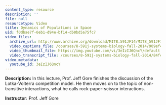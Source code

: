 ```yaml
---
content_type: resource
description: ''
file: null
resourcetype: Video
title: Dynamics of Populations in Space
uid: f0dbae7f-0eb1-d94e-bf14-d50bd5a75fc7
video_files:
  archive_url: http://www.archive.org/download/MIT8.591JF14/MIT8_591JF14_lec23_300k.mp4
  video_captions_file: /courses/8-591j-systems-biology-fall-2014/909ef43f54cf54eca85d1ad44f43fd49_3eIzIJ6QncY.vtt
  video_thumbnail_file: https://img.youtube.com/vi/3eIzIJ6QncY/default.jpg
  video_transcript_file: /courses/8-591j-systems-biology-fall-2014/84fc45d756bc031a2f52ab2bba936454_3eIzIJ6QncY.pdf
video_metadata:
  youtube_id: 3eIzIJ6QncY
---
```


**Description:** In this lecture, Prof. Jeff Gore finishes the discussion of the Lotka-Volterra competition model. He then moves on to the topic of non-transitive interactions, what he calls rock-paper-scissor interactions.

**Instructor:** Prof. Jeff Gore